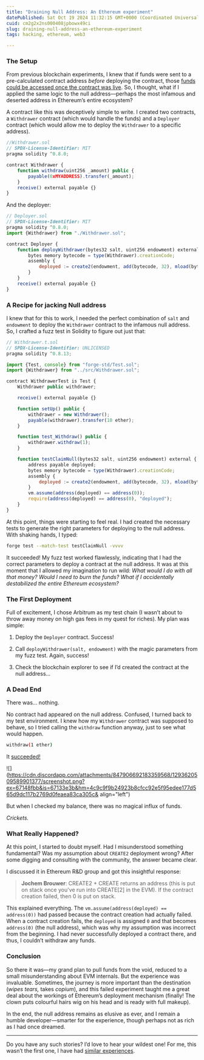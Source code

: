 ```yaml
---
title: "Draining Null Address: An Ethereum experiment"
datePublished: Sat Oct 19 2024 11:32:15 GMT+0000 (Coordinated Universal Time)
cuid: cm2g2x2ns000408jpbowx49ci
slug: draining-null-address-an-ethereum-experiment
tags: hacking, ethereum, web3

---
```


### The Setup

From previous blockchain experiments, I knew that if funds were sent to a pre-calculated contract address *before* deploying the contract, those [funds could be accessed once the contract was live](https://ethereum.stackexchange.com/a/29706). So, I thought, what if I applied the same logic to the null address—perhaps the most infamous and deserted address in Ethereum’s entire ecosystem?

A contract like this was deceptively simple to write. I created two contracts, a `Withdrawer` contract (which would handle the funds) and a `Deployer` contract (which would allow me to deploy the `Withdrawer` to a specific address).

```js
//Withdrawer.sol
// SPDX-License-Identifier: MIT
pragma solidity ^0.8.0;

contract Withdrawer {
    function withdraw(uint256 _amount) public {
        payable(0xMYADDRESS).transfer(_amount);
    }
    receive() external payable {}
}
```

And the deployer:

```js
// Deployer.sol
// SPDX-License-Identifier: MIT
pragma solidity ^0.8.0;
import {Withdrawer} from "./Withdrawer.sol";

contract Deployer {
    function deployWithdrawer(bytes32 salt, uint256 endowment) external returns (address payable deployed) {
        bytes memory bytecode = type(Withdrawer).creationCode;
        assembly {
            deployed := create2(endowment, add(bytecode, 32), mload(bytecode), salt)
        }
    }
    receive() external payable {}
}
```

### A Recipe for jacking Null address

I knew that for this to work, I needed the perfect combination of `salt` and `endowment` to deploy the `Withdrawer` contract to the infamous null address. So, I crafted a fuzz test in Solidity to figure out just that:

```js
// Withdrawer.t.sol
// SPDX-License-Identifier: UNLICENSED
pragma solidity ^0.8.13;

import {Test, console} from "forge-std/Test.sol";
import {Withdrawer} from "../src/Withdrawer.sol";

contract WithdrawerTest is Test {
    Withdrawer public withdrawer;

    receive() external payable {}

    function setUp() public {
        withdrawer = new Withdrawer();
        payable(withdrawer).transfer(10 ether);
    }

    function test_Withdraw() public {
        withdrawer.withdraw(1);
    }

    function testClaimNull(bytes32 salt, uint256 endowment) external {
        address payable deployed;
        bytes memory bytecode = type(Withdrawer).creationCode;
        assembly {
            deployed := create2(endowment, add(bytecode, 32), mload(bytecode), salt)
        }
        vm.assume(address(deployed) == address(0));
        require(address(deployed) == address(0), "deployed");
    }
}
```

At this point, things were starting to feel real. I had created the necessary tests to generate the right parameters for deploying to the null address. With shaking hands, I typed:

```bash
forge test --match-test testClaimNull -vvvv
```

It succeeded! My fuzz test worked flawlessly, indicating that I had the correct parameters to deploy a contract at the null address. It was at this moment that I allowed my imagination to run wild: *What would I do with all that money? Would I need to burn the funds? What if I accidentally destabilized the entire Ethereum ecosystem?*

### The First Deployment

Full of excitement, I chose Arbitrum as my test chain (I wasn’t about to throw away money on high gas fees in my quest for riches). My plan was simple:

1. Deploy the `Deployer` contract. Success!
    
2. Call `deployWithdrawer(salt, endowment)` with the magic parameters from my fuzz test. Again, success!
    
3. Check the blockchain explorer to see if I’d created the contract at the null address...
    

### A Dead End

There was... nothing.

No contract had appeared on the null address. Confused, I turned back to my test environment. I knew how my `Withdrawer` contract was supposed to behave, so I tried calling the `withdraw` function anyway, just to see what would happen.

```bash
withdraw(1 ether)
```

It [succeeded!](https://arbiscan.io/tx/0x68a001c0d4e36d47d2e1266a5a5ab7e2fcfdd4947ec0dd7c21e83706cd3ce7dc)

![](https://cdn.discordapp.com/attachments/847906692183359568/1293620509589901377/screenshot.png?ex=67148fbb&is=67133e3b&hm=4c9c9f9b24923b8cfcc92e5f95edee177d565d9dc117b2769d0feaea83ca305c& align="left")

But when I checked my balance, there was no magical influx of funds.

*Crickets.*

### What Really Happened?

At this point, I started to doubt myself. Had I misunderstood something fundamental? Was my assumption about `CREATE2` deployment wrong? After some digging and consulting with the community, the answer became clear.

I discussed it in Ethereum R&D group and got this insightful response:

> **Jochem Brouwer**: CREATE2 + CREATE returns an address (this is put on stack once you've run into CREATE\[2\] in the EVM). If the contract creation failed, then 0 is put on stack.

This explained everything. The `vm.assume(address(deployed) == address(0))` had passed because the contract creation had actually failed. When a contract creation fails, the `deployed` is assigned `0` and that becomes `address(0)` (the null address), which was why my assumption was incorrect from the beginning. I had never successfully deployed a contract there, and thus, I couldn’t withdraw any funds.

### Conclusion

So there it was—my grand plan to pull funds from the void, reduced to a small misunderstanding about EVM internals. But the experience was invaluable. Sometimes, the journey is more important than the destination (*wipes tears,* takes *copium*), and this failed experiment taught me a great deal about the workings of Ethereum’s deployment mechanism (finally! The clown puts colourful hairs wig on his head and is ready with full makeup).

In the end, the null address remains as elusive as ever, and I remain a humble developer—smarter for the experience, though perhaps not as rich as I had once dreamed.

---

Do you have any such stories? I’d love to hear your wildest one! For me, this wasn’t the first one, I have had [similar experiences](https://hashnode.com/post/clj64g3o7000909ld4p1df973).